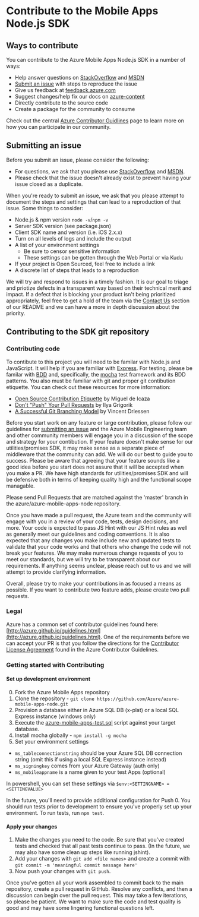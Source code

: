 # Contribute to the Mobile Apps Node.js SDK

## Ways to contribute

You can contribute to the Azure Mobile Apps Node.js SDK in a number of ways:
 - Help answer questions on [StackOverflow](http://stackoverflow.com/questions/new/azure-mobile-services?show=all&sort=recentlyactive) and [MSDN](https://social.msdn.microsoft.com/forums/azure/en-US/home?forum=azuremobile)
 - [Submit an issue](https://github.com/Azure/azure-mobile-apps-node/issues) with steps to reproduce the issue
 - Give us feedback at [feedback.azure.com](http://feedback.azure.com/forums/216254-mobile-apps-formerly-mobile-services)
 - Suggest changes/help fix our docs on [azure-content](https://github.com/Azure/azure-content)
 - Directly contribute to the source code
 - Create a package for the community to consume

Check out the central [Azure Contributor Guidlines](http://azure.github.io/guidelines.html) page to learn more on how you can participate in our community.

## Submitting an issue

Before you submit an issue, please consider the following:
 - For questions, we ask that you please use [StackOverflow](http://stackoverflow.com/questions/new/azure-mobile-services?show=all&sort=recentlyactive) and [MSDN](https://social.msdn.microsoft.com/forums/azure/en-US/home?forum=azuremobile).
 - Please check that the issue doesn't already exist to prevent having your issue closed as a duplicate.

When you're ready to submit an issue, we ask that you please attempt to document the steps and settings that can lead to a reproduction of that issue. Some things to consider:
 - Node.js & npm version `node -v`/`npm -v`
 - Server SDK version (see package.json)
 - Client SDK name and version (i.e. iOS 2.x.x)
 - Turn on all levels of logs and include the output
 - A list of your environment settings
    - Be sure to censor sensitive information
    - These settings can be gotten through the Web Portal or via Kudu
 - If your project is Open Sourced, feel free to include a link
 - A discrete list of steps that leads to a reproduction

We will try and respond to issues in a timely fashion. It is our goal to triage and priotize defects in a transparent way based on their technical merit and impact. If a defect that is blocking your product isn't being prioritized appropriately, feel free to get a hold of the team via the [Contact Us](./README.md#contact-us) section of our README and we can have a more in depth discussion about the priority.

## Contributing to the SDK git repository

### Contributing code

To contibute to this project you will need to be familar with Node.js and JavaScript. It will help if you are familiar with [Express](http://expressjs.com/). For testing, please be familar with [BDD](https://en.wikipedia.org/wiki/Behavior-driven_development) and, specifically, the [mocha](https://mochajs.org/) test framework and its BDD patterns. You also must be familiar with git and proper git contibution etiquette. You can check out these resources for more information:
 - [Open Source Contribution Etiquette](http://tirania.org/blog/archive/2010/Dec-31.html) by Miguel de Icaza
 - [Don't "Push" Your Pull Requests](https://www.igvita.com/2011/12/19/dont-push-your-pull-requests/) by Ilya Grigorik
 - [A Successful Git Branching Model](http://nvie.com/posts/a-successful-git-branching-model/) by Vincent Driessen

Before you start work on any feature or large contribution, please follow our guidelines for [submitting an issue](#submitting-an-issue) and the Azure Mobile Engineering team and other community members will engage you in a discussion of the scope and strategy for your contibution. If your feature doesn't make sense for our utilities/promises SDK, it may make sense as a separate piece of middleware that the community can add. We will do our best to guide you to success. Please be aware that agreeing that your feature sounds like a good idea before you start does not assure that it will be accepted when you make a PR. We have high standards for utilities/promises SDK and will be defensive both in terms of keeping quality high and the functional scope managable.

Please send Pull Requests that are matched against the 'master' branch in the azure/azure-mobile-apps-node repository.

Once you have made a pull request, the Azure team and the community will engage with you in a review of your code, tests, design decisions, and more. Your code is expected to pass JS Hint with our JS Hint rules as well as generally meet our guidelines and coding conventions. It is also expected that any changes you make include new and updated tests to validate that your code works and that others who change the code will not break your features. We may make numerous change requests of you to meet our standards, but we will try to be transparent about our requirements. If anything seems unclear, please reach out to us and we will attempt to provide clarifying information.

Overall, please try to make your contributions in as focused a means as possible. If you want to contribute two feature adds, please create two pull requests.

### Legal

Azure has a common set of contributor guidelines found here: [http://azure.github.io/guidelines.html](http://azure.github.io/guidelines.html). One of the requirements before we can accept your PR is that you follow the directions for the [Contributor License Agreement](http://azure.github.io/guidelines.html#cla) found in the Azure Contributor Guidelines.

### Getting started with Contributing

#### Set up development environment

0. Fork the Azure Mobile Apps repository
0. Clone the repository - `git clone https://github.com/Azure/azure-mobile-apps-node.git`
0. Provision a database either in Azure SQL DB (x-plat) or a local SQL Express instance (windows only)
0. Execute the [azure-mobile-apps-test.sql](./node_modules/azure-mobile-apps.data.sql/test/azure-mobile-apps-test.sql) script against your target database.
0. Install mocha globally - `npm install -g mocha`
0. Set your environment settings
 - `ms_tableconnectionstring` should be your Azure SQL DB connection string (omit this if using a local SQL Express instance instead)
 - `ms_signingkey` comes from your Azure Gateway (auth only)
 - `ms_mobileappname` is a name given to your test Apps (optional)

 In powershell, you can set these settings via ``$env:<SETTINGNAME> = <SETTINGVALUE>``

 In the future, you'll need to provide additional configuration for Push
0. You should run tests prior to development to ensure you've properly set up your environment. To run tests, run `npm test`.

#### Apply your changes

1. Make the changes you need to the code. Be sure that you've created tests and checked that all past tests continue to pass. (In the future, we may also have some clean up steps like running jshint).
2. Add your changes with `git add <file names>` and create a commit with `git commit -m 'meaningful commit message here'`
3. Now push your changes with `git push`.

Once you've gotten all your work assembled to commit back to the main repository, create a pull request in GitHub. Resolve any conflicts, and then a discussion can begin over the pull request. This may take a few iterations, so please be patient. We want to make sure the code and test quality is good and may have some lingering functional questions left.
